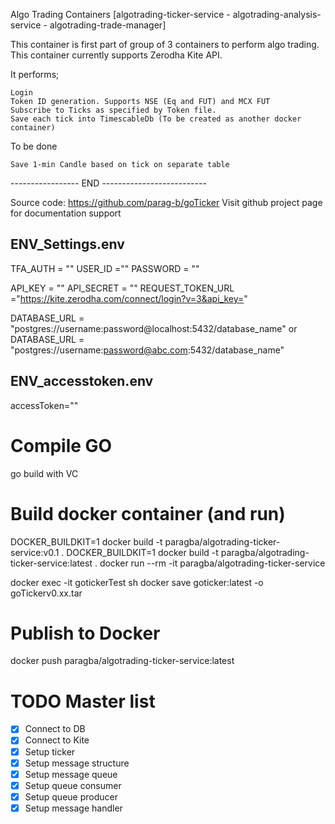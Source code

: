 Algo Trading Containers [algotrading-ticker-service - algotrading-analysis-service - algotrading-trade-manager]

This container is first part of group of 3 containers to perform algo trading. This container currently supports Zerodha Kite API.

It performs;

    Login
    Token ID generation. Supports NSE (Eq and FUT) and MCX FUT
    Subscribe to Ticks as specified by Token file.
    Save each tick into TimescableDb (To be created as another docker container)

To be done

    Save 1-min Candle based on tick on separate table

----------------- END --------------------------

Source code: https://github.com/parag-b/goTicker
Visit github project page for documentation support


## ENV_Settings.env

TFA_AUTH = ""
USER_ID =""
PASSWORD = ""

API_KEY = ""
API_SECRET = ""
REQUEST_TOKEN_URL ="https://kite.zerodha.com/connect/login?v=3&api_key="

DATABASE_URL = "postgres://username:password@localhost:5432/database_name"
or
DATABASE_URL = "postgres://username:password@abc.com:5432/database_name"

## ENV_accesstoken.env

accessToken=""

# Compile GO

go build
with VC

# Build docker container (and run)
DOCKER_BUILDKIT=1 docker build -t paragba/algotrading-ticker-service:v0.1 .
DOCKER_BUILDKIT=1 docker build -t paragba/algotrading-ticker-service:latest .
docker run --rm -it paragba/algotrading-ticker-service

docker exec -it gotickerTest sh
docker save goticker:latest -o goTickerv0.xx.tar

# Publish to Docker
docker push paragba/algotrading-ticker-service:latest

# TODO Master list
- [x] Connect to DB
- [x] Connect to Kite
- [x] Setup ticker
- [x] Setup message structure
- [x] Setup message queue
- [x] Setup queue consumer
- [x] Setup queue producer
- [x] Setup message handler
